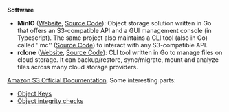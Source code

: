**Software**

- **MinIO** ([Website](https://min.io/), [Source Code](https://github.com/minio/minio)): Object storage solution written in Go that offers an S3-compatible API and a GUI management console (in Typescript). The same project also maintains a CLI tool (also in Go) called ''mc'' ([Source Code](https://github.com/minio/mc)) to interact with any S3-compatible API.
- **rclone** ([Website](https://rclone.org/), [Source Code](https://github.com/rclone/rclone)): CLI tool written in Go to manage files on cloud storage. It can backup/restore, sync/migrate, mount and analyze files across many cloud storage providers.

[Amazon S3 Official Documentation](https://docs.aws.amazon.com/AmazonS3/latest/userguide/Welcome.html). Some interesting parts:

- [Object Keys](https://docs.aws.amazon.com/AmazonS3/latest/userguide/object-keys.html)
- [Object integrity checks](https://docs.aws.amazon.com/AmazonS3/latest/userguide/checking-object-integrity.html)